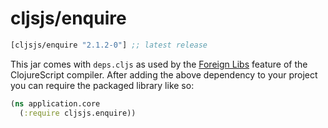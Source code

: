 # cljsjs/enquire

[](dependency)
```clojure
[cljsjs/enquire "2.1.2-0"] ;; latest release
```
[](/dependency)

This jar comes with `deps.cljs` as used by the [Foreign Libs][flibs] feature
of the ClojureScript compiler. After adding the above dependency to your project
you can require the packaged library like so:

```clojure
(ns application.core
  (:require cljsjs.enquire))
```

[flibs]: https://clojurescript.org/reference/packaging-foreign-deps
